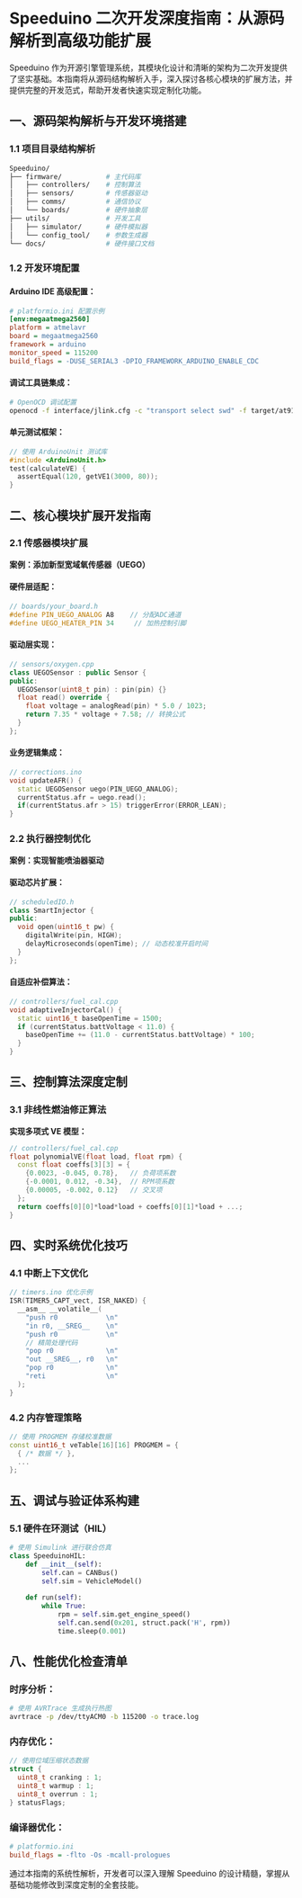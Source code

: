 # Speeduino 二次开发深度指南：从源码解析到高级功能扩展

Speeduino 作为开源引擎管理系统，其模块化设计和清晰的架构为二次开发提供了坚实基础。本指南将从源码结构解析入手，深入探讨各核心模块的扩展方法，并提供完整的开发范式，帮助开发者快速实现定制化功能。

## 一、源码架构解析与开发环境搭建

### 1.1 项目目录结构解析
```bash
Speeduino/
├── firmware/           # 主代码库
│   ├── controllers/    # 控制算法
│   ├── sensors/        # 传感器驱动
│   ├── comms/          # 通信协议
│   └── boards/         # 硬件抽象层
├── utils/              # 开发工具
│   ├── simulator/      # 硬件模拟器
│   └── config_tool/    # 参数生成器
└── docs/               # 硬件接口文档
```

### 1.2 开发环境配置
#### Arduino IDE 高级配置：
```ini
# platformio.ini 配置示例
[env:megaatmega2560]
platform = atmelavr
board = megaatmega2560
framework = arduino
monitor_speed = 115200
build_flags = -DUSE_SERIAL3 -DPIO_FRAMEWORK_ARDUINO_ENABLE_CDC
```

#### 调试工具链集成：
```bash
# OpenOCD 调试配置
openocd -f interface/jlink.cfg -c "transport select swd" -f target/at91samdXX.cfg
```

#### 单元测试框架：
```cpp
// 使用 ArduinoUnit 测试库
#include <ArduinoUnit.h>
test(calculateVE) {
  assertEqual(120, getVE1(3000, 80));
}
```

## 二、核心模块扩展开发指南

### 2.1 传感器模块扩展
**案例：添加新型宽域氧传感器（UEGO）**

#### 硬件层适配：
```cpp
// boards/your_board.h
#define PIN_UEGO_ANALOG A8    // 分配ADC通道
#define UEGO_HEATER_PIN 34     // 加热控制引脚
```

#### 驱动层实现：
```cpp
// sensors/oxygen.cpp
class UEGOSensor : public Sensor {
public:
  UEGOSensor(uint8_t pin) : pin(pin) {}
  float read() override {
    float voltage = analogRead(pin) * 5.0 / 1023;
    return 7.35 * voltage + 7.58; // 转换公式
  }
};
```

#### 业务逻辑集成：
```cpp
// corrections.ino
void updateAFR() {
  static UEGOSensor uego(PIN_UEGO_ANALOG);
  currentStatus.afr = uego.read();
  if(currentStatus.afr > 15) triggerError(ERROR_LEAN);
}
```

### 2.2 执行器控制优化
**案例：实现智能喷油器驱动**

#### 驱动芯片扩展：
```cpp
// scheduledIO.h
class SmartInjector {
public:
  void open(uint16_t pw) {
    digitalWrite(pin, HIGH);
    delayMicroseconds(openTime); // 动态校准开启时间
  }
};
```

#### 自适应补偿算法：
```cpp
// controllers/fuel_cal.cpp
void adaptiveInjectorCal() {
  static uint16_t baseOpenTime = 1500;
  if (currentStatus.battVoltage < 11.0) {
    baseOpenTime += (11.0 - currentStatus.battVoltage) * 100;
  }
}
```

## 三、控制算法深度定制

### 3.1 非线性燃油修正算法
**实现多项式 VE 模型：**
```cpp
// controllers/fuel_cal.cpp
float polynomialVE(float load, float rpm) {
  const float coeffs[3][3] = {
    {0.0023, -0.045, 0.78},   // 负荷项系数
    {-0.0001, 0.012, -0.34},  // RPM项系数
    {0.00005, -0.002, 0.12}   // 交叉项
  };
  return coeffs[0][0]*load*load + coeffs[0][1]*load + ...;
}
```

## 四、实时系统优化技巧

### 4.1 中断上下文优化
```cpp
// timers.ino 优化示例
ISR(TIMER5_CAPT_vect, ISR_NAKED) {
  __asm__ __volatile__(
    "push r0            \n"
    "in r0, __SREG__    \n"
    "push r0            \n"
    // 精简处理代码
    "pop r0             \n"
    "out __SREG__, r0   \n"
    "pop r0             \n"
    "reti               \n"
  );
}
```

### 4.2 内存管理策略
```cpp
// 使用 PROGMEM 存储校准数据
const uint16_t veTable[16][16] PROGMEM = {
  { /* 数据 */ },
  ...
};
```

## 五、调试与验证体系构建

### 5.1 硬件在环测试（HIL）
```python
# 使用 Simulink 进行联合仿真
class SpeeduinoHIL:
    def __init__(self):
        self.can = CANBus()
        self.sim = VehicleModel()
        
    def run(self):
        while True:
            rpm = self.sim.get_engine_speed()
            self.can.send(0x201, struct.pack('H', rpm))
            time.sleep(0.001)
```

## 八、性能优化检查清单

### 时序分析：
```bash
# 使用 AVRTrace 生成执行热图
avrtrace -p /dev/ttyACM0 -b 115200 -o trace.log
```

### 内存优化：
```cpp
// 使用位域压缩状态数据
struct {
  uint8_t cranking : 1;
  uint8_t warmup : 1;
  uint8_t overrun : 1;
} statusFlags;
```

### 编译器优化：
```ini
# platformio.ini
build_flags = -flto -Os -mcall-prologues
```

通过本指南的系统性解析，开发者可以深入理解 Speeduino 的设计精髓，掌握从基础功能修改到深度定制的全套技能。

